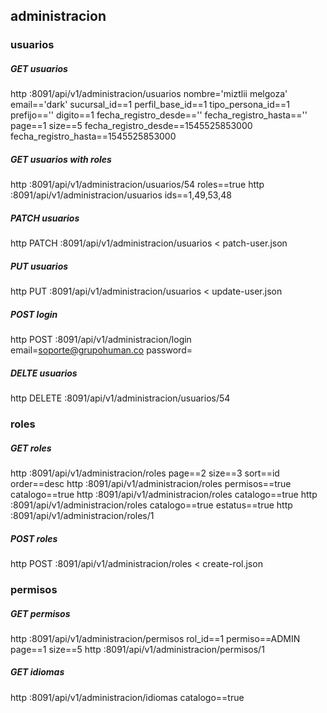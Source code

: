 ## administracion

### usuarios
##### GET usuarios
http :8091/api/v1/administracion/usuarios nombre='miztlii melgoza' email=='dark' sucursal_id==1 perfil_base_id==1 tipo_persona_id==1 prefijo=='' digito==1 fecha_registro_desde=='' fecha_registro_hasta=='' page==1 size==5 fecha_registro_desde==1545525853000 fecha_registro_hasta==1545525853000

##### GET usuarios with roles
http :8091/api/v1/administracion/usuarios/54 roles==true
http :8091/api/v1/administracion/usuarios ids==1,49,53,48

##### PATCH usuarios
http PATCH :8091/api/v1/administracion/usuarios < patch-user.json

##### PUT usuarios
http PUT :8091/api/v1/administracion/usuarios < update-user.json

##### POST login
http POST :8091/api/v1/administracion/login email=soporte@grupohuman.co password=

##### DELTE usuarios
http DELETE :8091/api/v1/administracion/usuarios/54 

### roles
##### GET roles

http :8091/api/v1/administracion/roles page==2 size==3 sort==id order==desc
http :8091/api/v1/administracion/roles permisos==true catalogo==true
http :8091/api/v1/administracion/roles catalogo==true
http :8091/api/v1/administracion/roles catalogo==true estatus==true
http :8091/api/v1/administracion/roles/1

##### POST roles
http POST :8091/api/v1/administracion/roles < create-rol.json

### permisos
##### GET permisos
http :8091/api/v1/administracion/permisos rol_id==1 permiso==ADMIN page==1 size==5
http :8091/api/v1/administracion/permisos/1

##### GET idiomas
http :8091/api/v1/administracion/idiomas catalogo==true

